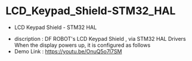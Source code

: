 # LCD_Keypad_Shield-STM32_HAL
- LCD Keypad Shield - STM32 HAL


* discription : DF ROBOT's LCD Keypad Shield , via STM32 HAL Drivers When the display powers up, it is configured as follows
* Demo Link : https://youtu.be/OnuQ5o7l7SM
